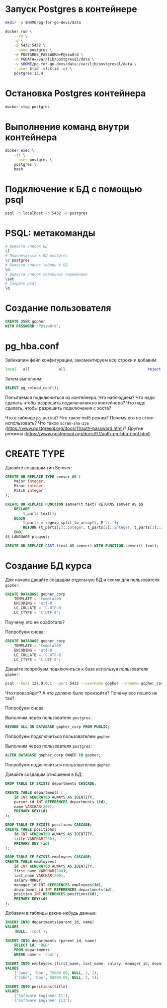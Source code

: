 # Запуск Postgres в контейнере

```bash
mkdir -p $HOME/pg-for-go-devs/data

docker run \
    --rm \
    -d \
    -p 5432:5432 \
    --name postgres \
    -e POSTGRES_PASSWORD=P@ssw0rd \
    -e PGDATA=/var/lib/postgresql/data \
    -v $HOME/pg-for-go-devs/data:/var/lib/postgresql/data \
    --user $(id -u):$(id -g) \
    postgres:13.4
```

# Остановка Postgres контейнера

```bash
docker stop postgres
```

# Выполнение команд внутри контейнера

```bash
docker exec \
    -it \
    --user postgres \
    postgres \
    bash
```

# Подключение к БД с помощью psql

```bash
psql -h localhost -p 5432 -U postgres
```

# PSQL: метакоманды

```bash
# Вывести список БД
\l
# Подключиться к БД postgres
\c postgres
# Вывести список таблиц в БД
\d
# Вывести список локальных переменных
\set
# Закрыть psql
\q
```

# Создание пользователя

```sql
CREATE USER gopher
WITH PASSWORD 'P@ssw0rd';
```

# pg_hba.conf

Забекапим файл конфигурации, закоментируем все строки и добавим:

```bash
local   all             all                                     reject
```
Затем выполним:

```sql
SELECT pg_reload_conf();
```

Попытаемся подключиться из контейнера. Что наблюдаем? Что надо сделать чтобы разрешить подключения из контейнера? Что надо сделать, чтобы разрешить подключения с хоста?

Что в таблице `pg_authid`? Что такое md5 режим? Почему его не стоит использовать? Что такое `scram-sha-256` (https://www.postgresql.org/docs/11/auth-password.html)? Другие режимы (https://www.postgresql.org/docs/9.1/auth-pg-hba-conf.html)

# CREATE TYPE

Давайте создадим тип Semver:

```sql
CREATE OR REPLACE TYPE semver AS (
    Major integer,
    Minor integer,
    Patch integer
);

CREATE OR REPLACE FUNCTION semver(t text) RETURNS semver AS $$
    DECLARE
        t_parts text[];
    BEGIN
        t_parts = regexp_split_to_array(t, E'\\.');
        RETURN (t_parts[1]::integer, t_parts[2]::integer, t_parts[3]::integer);
    END;
$$ LANGUAGE plpgsql;

CREATE OR REPLACE CAST (text AS semver) WITH FUNCTION semver(t text);
```

# Создание БД курса

Для начала давайте создадим отдельную БД и схему для пользователя `gopher`.

```sql
CREATE DATABASE gopher_corp
    TEMPLATE = 'template0'
    ENCODING = 'utf-8'
    LC_COLLATE = 'C.UTF-8'
    LC_CTYPE = 'C.UTF-8';
```

Поучему это не сработало?

Попробуем снова:

```sql
CREATE DATABASE gopher_corp
    TEMPLATE = 'template0'
    ENCODING = 'utf-8'
    LC_COLLATE = 'C.UTF-8'
    LC_CTYPE = 'C.UTF-8';
```

Давайте попробуем подключиться к базе используя пользователя `gopher`:

```bash
psql --host 127.0.0.1 --port 5432 --username gopher --dbname gopher_corp
```

Что произойдет? А что должно было произойти? Почему все пошло не так?


Попробуем снова:

Выполним через пользователя `postgres`:

```sql
REVOKE ALL ON DATABASE gopher_corp FROM PUBLIC;
```

Попробуем подключиться пользователем `gopher`

Выполним через пользователя `postgres`:

```sql
ALTER DATABASE gopher_corp OWNER TO gopher;
```

Попробуем подключиться пользователем `gopher`.

Давайте создадим отношения в БД:

```sql
DROP TABLE IF EXISTS departments CASCADE;

CREATE TABLE departments (
    id INT GENERATED ALWAYS AS IDENTITY,
    parent_id INT REFERENCES departments (id),
    name VARCHAR(200),
    PRIMARY KEY(id)
);

DROP TABLE IF EXISTS positions CASCADE;
CREATE TABLE positions(
    id INT GENERATED ALWAYS AS IDENTITY,
    title VARCHAR(200),
    PRIMARY KEY (id)
);

DROP TABLE IF EXISTS employees CASCADE;
CREATE TABLE employees(
    id INT GENERATED ALWAYS AS IDENTITY,
    first_name VARCHAR(200),
    last_name VARCHAR(200),
    salary MONEY,
    manager_id INT REFERENCES employees(id),
    department_id INT REFERENCES departments(id),
    position INT REFERENCES positions(id),
    PRIMARY KEY(id)
);
```

Добавим в таблицы какие-нибудь данные:

```sql
INSERT INTO departments(parent_id, name)
VALUES
    (NULL, 'root');
    
INSERT INTO departments (parent_id, name)
    SELECT id, 'R&D'
    FROM departments
    WHERE name = 'root'; 

INSERT INTO employees (first_name, last_name, salary, manager_id, department_id, position)
VALUES
    ('Jane', 'Doe', 75000.00, NULL, 2, 2),
    ('John', 'Doe', 50000.00, NULL, 2, 1);

INSERT INTO positions(title)
VALUES
    ('Software Engineer II'),
    ('Software Engineer III');
```